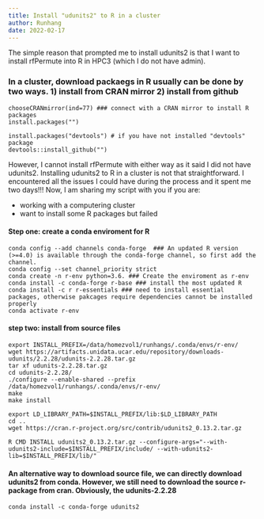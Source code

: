 ```yaml
---
title: Install "udunits2" to R in a cluster
author: Runhang
date: 2022-02-17
---
```


The simple reason that prompted me to install udunits2 is that I want to install rfPermute into R in HPC3 (which I do not have admin).

### In a cluster, download packaegs in R usually can be done by two ways. 1) install from CRAN mirror 2) install from github


```
chooseCRANmirror(ind=77) ### connect with a CRAN mirror to install R packages
install.packages("")
```

```
install.packages("devtools") # if you have not installed "devtools" package
devtools::install_github("")
```

However, I cannot install rfPermute with either way as it said I did not have udunits2. Installing udunits2 to R in a cluster is not that straightforward.
I encountered all the issues I could have during the process and it spent me two days!!! Now, I am sharing my script with you if you are:

- working with a computering cluster
- want to install some R packages but failed

#### Step one: create a conda enviroment for R
```
conda config --add channels conda-forge  ### An updated R version (>=4.0) is available through the conda-forge channel, so first add the channel. 
conda config --set channel_priority strict
conda create -n r-env python=3.6. ### Create the enviroment as r-env
conda install -c conda-forge r-base ### install the most updated R
conda install -c r r-essentials ### need to install essential packages, otherwise pakcages require dependencies cannot be installed properly 
conda activate r-env
```


#### step two: install from source files
```
export INSTALL_PREFIX=/data/homezvol1/runhangs/.conda/envs/r-env/
wget https://artifacts.unidata.ucar.edu/repository/downloads-udunits/2.2.28/udunits-2.2.28.tar.gz
tar xf udunits-2.2.28.tar.gz
cd udunits-2.2.28/
./configure --enable-shared --prefix /data/homezvol1/runhangs/.conda/envs/r-env/
make
make install

export LD_LIBRARY_PATH=$INSTALL_PREFIX/lib:$LD_LIBRARY_PATH
cd ..
wget https://cran.r-project.org/src/contrib/udunits2_0.13.2.tar.gz

R CMD INSTALL udunits2_0.13.2.tar.gz --configure-args="--with-udunits2-include=$INSTALL_PREFIX/include/ --with-udunits2-lib=$INSTALL_PREFIX/lib/"

```

#### An alternative way to download source file, we can directly download udunits2 from conda. However, we still need to download the source r-package from cran. Obviously, the udunits-2.2.28 
```
conda install -c conda-forge udunits2
```

